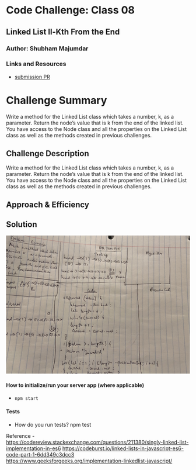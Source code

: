 # Code Challenge: Class 08

## Linked List ll-Kth From the End

### Author: Shubham Majumdar

### Links and Resources
* [submission PR](https://github.com/smajumdar22/data-structures-and-algorithms/pull/34)

# Challenge Summary
Write a method for the Linked List class which takes a number, k, as a parameter. Return the node’s value that is k from the end of the linked list. You have access to the Node class and all the properties on the Linked List class as well as the methods created in previous challenges.
## Challenge Description
Write a method for the Linked List class which takes a number, k, as a parameter. Return the node’s value that is k from the end of the linked list. You have access to the Node class and all the properties on the Linked List class as well as the methods created in previous challenges.

## Approach & Efficiency

## Solution
![UML Diagram](whiteboard.jpg)

#### How to initialize/run your server app (where applicable)
* `npm start`
  
#### Tests
* How do you run tests?
npm test

Reference - https://codereview.stackexchange.com/questions/211380/singly-linked-list-implementation-in-es6
https://codeburst.io/linked-lists-in-javascript-es6-code-part-1-6dd349c3dcc3
https://www.geeksforgeeks.org/implementation-linkedlist-javascript/
